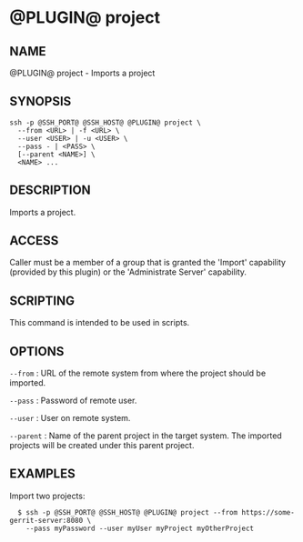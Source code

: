 @PLUGIN@ project
================

NAME
----
@PLUGIN@ project - Imports a project

SYNOPSIS
--------
```
ssh -p @SSH_PORT@ @SSH_HOST@ @PLUGIN@ project \
  --from <URL> | -f <URL> \
  --user <USER> | -u <USER> \
  --pass - | <PASS> \
  [--parent <NAME>] \
  <NAME> ...
```

DESCRIPTION
-----------
Imports a project.

ACCESS
------
Caller must be a member of a group that is granted the 'Import'
capability (provided by this plugin) or the 'Administrate Server'
capability.

SCRIPTING
---------
This command is intended to be used in scripts.

OPTIONS
-------

`--from`
:	URL of the remote system from where the project should be imported.

`--pass`
:	Password of remote user.

`--user`
:	User on remote system.

`--parent`
:	Name of the parent project in the target system.
	The imported projects will be created under this parent project.

EXAMPLES
--------
Import two projects:

```
  $ ssh -p @SSH_PORT@ @SSH_HOST@ @PLUGIN@ project --from https://some-gerrit-server:8080 \
    --pass myPassword --user myUser myProject myOtherProject
```
